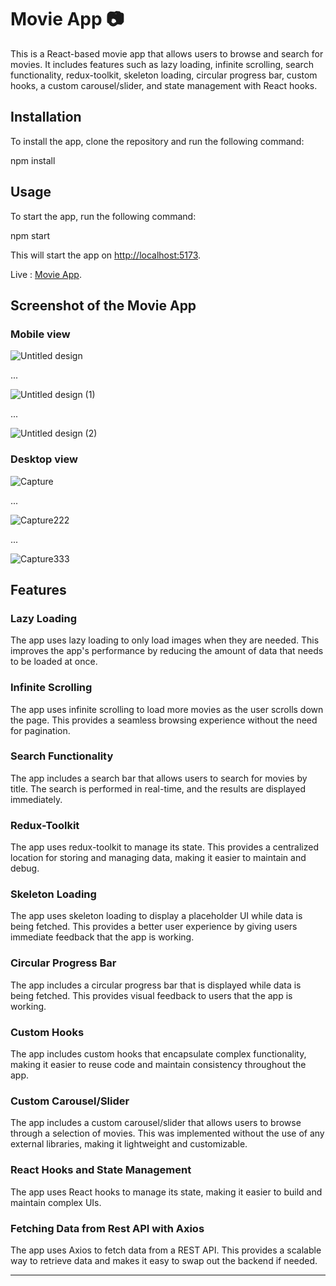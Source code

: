 # Movie App 📷

This is a React-based movie app that allows users to browse and search for movies. It includes features such as lazy loading, infinite scrolling, search functionality, redux-toolkit, skeleton loading, circular progress bar, custom hooks, a custom carousel/slider, and state management with React hooks. 


## Installation

To install the app, clone the repository and run the following command:

npm install

## Usage

To start the app, run the following command:

npm start

This will start the app on [http://localhost:5173](http://localhost:5173).


Live : [Movie App](sachin-movie-app.netlify.app).

## Screenshot of the Movie App

### Mobile view

![Untitled design](https://user-images.githubusercontent.com/110657130/236482515-a8e3335f-6bff-48e5-8f43-6515948b7b40.png)

...

![Untitled design (1)](https://user-images.githubusercontent.com/110657130/236489170-0967be3d-f06c-49f3-88c0-bc3f810210e2.png)

...

![Untitled design (2)](https://user-images.githubusercontent.com/110657130/236490644-c5fea19e-9b59-46a0-b386-b52375caf700.png)



### Desktop view

![Capture](https://user-images.githubusercontent.com/110657130/236499595-e0b4a2a2-6448-4152-98b6-b2c0b88eddfe.PNG)

...

![Capture222](https://user-images.githubusercontent.com/110657130/236462797-9541061f-2c2c-406f-b710-d383d34044b4.PNG)

...

![Capture333](https://user-images.githubusercontent.com/110657130/236462847-3e69789d-9d5a-447b-9325-f72ba20e4f9b.PNG)

## Features

### Lazy Loading

The app uses lazy loading to only load images when they are needed. This improves the app's performance by reducing the amount of data that needs to be loaded at once.

### Infinite Scrolling

The app uses infinite scrolling to load more movies as the user scrolls down the page. This provides a seamless browsing experience without the need for pagination.

### Search Functionality

The app includes a search bar that allows users to search for movies by title. The search is performed in real-time, and the results are displayed immediately.

### Redux-Toolkit

The app uses redux-toolkit to manage its state. This provides a centralized location for storing and managing data, making it easier to maintain and debug.

### Skeleton Loading

The app uses skeleton loading to display a placeholder UI while data is being fetched. This provides a better user experience by giving users immediate feedback that the app is working.

### Circular Progress Bar

The app includes a circular progress bar that is displayed while data is being fetched. This provides visual feedback to users that the app is working.

### Custom Hooks

The app includes custom hooks that encapsulate complex functionality, making it easier to reuse code and maintain consistency throughout the app.

### Custom Carousel/Slider

The app includes a custom carousel/slider that allows users to browse through a selection of movies. This was implemented without the use of any external libraries, making it lightweight and customizable.

### React Hooks and State Management

The app uses React hooks to manage its state, making it easier to build and maintain complex UIs.

### Fetching Data from Rest API with Axios

The app uses Axios to fetch data from a REST API. This provides a scalable way to retrieve data and makes it easy to swap out the backend if needed.


---